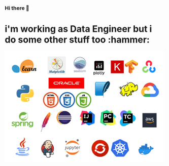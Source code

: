 ### Hi there 👋

<h1>
  i'm working as Data Engineer but i do some other stuff too :hammer:
</h1>
<p align="center">
  <img src="https://github.com/pilarcode/pilarcode/blob/main/images/tools.png">
</p>

<!--
**pilarcode/pilarcode** is a ✨ _special_ ✨ repository because its `README.md` (this file) appears on your GitHub profile.

Here are some ideas to get you started:

- 🔭 I’m currently working on ...
- 🌱 I’m currently learning ...
- 👯 I’m looking to collaborate on ...
- 🤔 I’m looking for help with ...
- 💬 Ask me about ...
- 📫 How to reach me: ...
- 😄 Pronouns: ...
- ⚡ Fun fact: ...
-->
